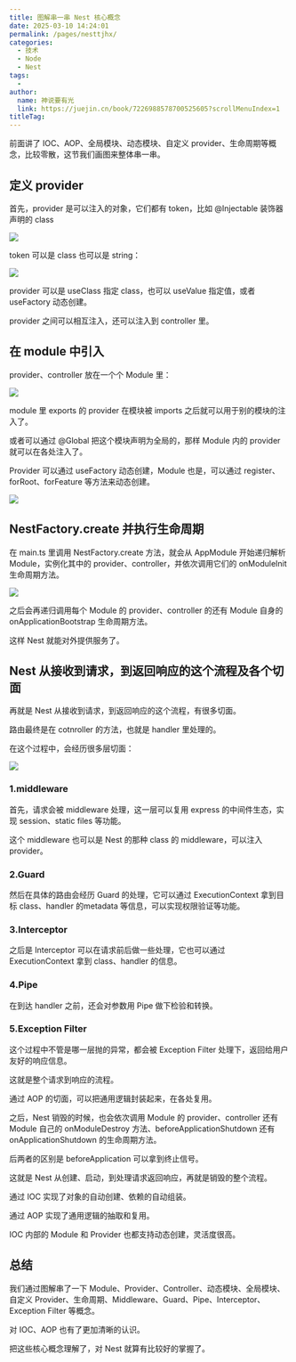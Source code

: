 ```yaml
---
title: 图解串一串 Nest 核心概念
date: 2025-03-10 14:24:01
permalink: /pages/nesttjhx/
categories:
  - 技术
  - Node
  - Nest
tags:
  - 
author: 
  name: 神说要有光
  link: https://juejin.cn/book/7226988578700525605?scrollMenuIndex=1
titleTag:  
---
```

前面讲了 IOC、AOP、全局模块、动态模块、自定义 provider、生命周期等概念，比较零散，这节我们画图来整体串一串。

## 定义 provider

首先，provider 是可以注入的对象，它们都有 token，比如 @Injectable 装饰器声明的 class

![](https://s2.loli.net/2025/03/28/8dRGs9wp3X64qxE.png)

token 可以是 class 也可以是 string：

![](https://s2.loli.net/2025/03/28/xNdCbaZEpGofztk.png)

provider 可以是 useClass 指定 class，也可以 useValue 指定值，或者 useFactory 动态创建。

provider 之间可以相互注入，还可以注入到 controller 里。

## 在 module 中引入

provider、controller 放在一个个 Module 里：

![](https://s2.loli.net/2025/03/28/RIE3nDwJN8OXodv.png)

module 里 exports 的 provider 在模块被 imports 之后就可以用于别的模块的注入了。

或者可以通过 @Global 把这个模块声明为全局的，那样 Module 内的 provider 就可以在各处注入了。

Provider 可以通过 useFactory 动态创建，Module 也是，可以通过 register、forRoot、forFeature 等方法来动态创建。

![](https://s2.loli.net/2025/03/28/65EjU4d137k8zP9.png)

## NestFactory.create 并执行生命周期

在 main.ts 里调用 NestFactory.create 方法，就会从 AppModule 开始递归解析 Module，实例化其中的 provider、controller，并依次调用它们的 onModuleInit 生命周期方法。

![](https://s2.loli.net/2025/03/28/BMDm5UqCQyNvngc.png)

之后会再递归调用每个 Module 的 provider、controller 的还有 Module 自身的 onApplicationBootstrap 生命周期方法。

这样 Nest 就能对外提供服务了。

## Nest 从接收到请求，到返回响应的这个流程及各个切面

再就是 Nest 从接收到请求，到返回响应的这个流程，有很多切面。

路由最终是在 cotnroller 的方法，也就是 handler 里处理的。

在这个过程中，会经历很多层切面：

![](https://s2.loli.net/2025/03/28/ugZpmrcfMkFhewL.png)

### 1.middleware 

首先，请求会被 middleware 处理，这一层可以复用 express 的中间件生态，实现 session、static files 等功能。

这个 middleware 也可以是 Nest 的那种 class 的 middleware，可以注入 provider。

### 2.Guard 

然后在具体的路由会经历 Guard 的处理，它可以通过 ExecutionContext 拿到目标 class、handler 的metadata 等信息，可以实现权限验证等功能。

### 3.Interceptor 

之后是 Interceptor 可以在请求前后做一些处理，它也可以通过 ExecutionContext 拿到 class、handler 的信息。

### 4.Pipe 

在到达 handler 之前，还会对参数用 Pipe 做下检验和转换。

### 5.Exception Filter

这个过程中不管是哪一层抛的异常，都会被 Exception Filter 处理下，返回给用户友好的响应信息。

这就是整个请求到响应的流程。

通过 AOP 的切面，可以把通用逻辑封装起来，在各处复用。

之后，Nest 销毁的时候，也会依次调用 Module 的 provider、controller 还有 Module 自己的 onModuleDestroy 方法、beforeApplicationShutdown 还有 onApplicationShutdown 的生命周期方法。

后两者的区别是 beforeApplication 可以拿到终止信号。

这就是 Nest 从创建、启动，到处理请求返回响应，再就是销毁的整个流程。

通过 IOC 实现了对象的自动创建、依赖的自动组装。

通过 AOP 实现了通用逻辑的抽取和复用。

IOC 内部的 Module 和 Provider 也都支持动态创建，灵活度很高。

## 总结

我们通过图解串了一下 Module、Provider、Controller、动态模块、全局模块、自定义 Provider、生命周期、Middleware、Guard、Pipe、Interceptor、Exception Filter 等概念。

对 IOC、AOP 也有了更加清晰的认识。

把这些核心概念理解了，对 Nest 就算有比较好的掌握了。
